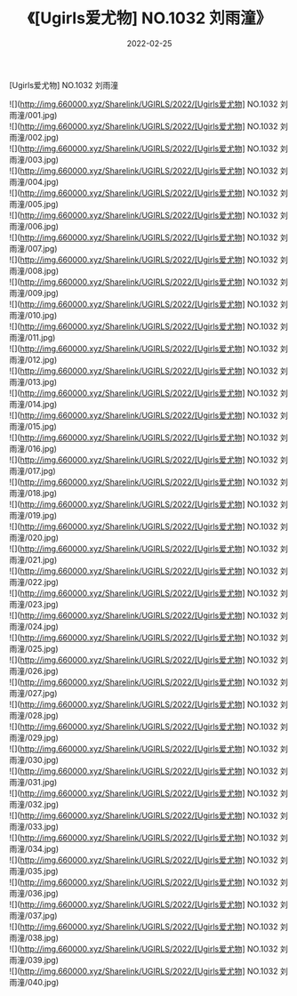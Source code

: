﻿---
layout: post
title:  《[Ugirls爱尤物] NO.1032 刘雨潼》
date:   2022-02-25
img: http://img.660000.xyz/Sharelink/UGIRLS/2022/[Ugirls爱尤物] NO.1032 刘雨潼/000.jpg
categories: [美女, 清纯, 唯美]
---

[Ugirls爱尤物] NO.1032 刘雨潼

 ![](http://img.660000.xyz/Sharelink/UGIRLS/2022/[Ugirls爱尤物] NO.1032 刘雨潼/001.jpg) <br>![](http://img.660000.xyz/Sharelink/UGIRLS/2022/[Ugirls爱尤物] NO.1032 刘雨潼/002.jpg) <br>![](http://img.660000.xyz/Sharelink/UGIRLS/2022/[Ugirls爱尤物] NO.1032 刘雨潼/003.jpg) <br>![](http://img.660000.xyz/Sharelink/UGIRLS/2022/[Ugirls爱尤物] NO.1032 刘雨潼/004.jpg) <br>![](http://img.660000.xyz/Sharelink/UGIRLS/2022/[Ugirls爱尤物] NO.1032 刘雨潼/005.jpg) <br>![](http://img.660000.xyz/Sharelink/UGIRLS/2022/[Ugirls爱尤物] NO.1032 刘雨潼/006.jpg) <br>![](http://img.660000.xyz/Sharelink/UGIRLS/2022/[Ugirls爱尤物] NO.1032 刘雨潼/007.jpg) <br>![](http://img.660000.xyz/Sharelink/UGIRLS/2022/[Ugirls爱尤物] NO.1032 刘雨潼/008.jpg) <br>![](http://img.660000.xyz/Sharelink/UGIRLS/2022/[Ugirls爱尤物] NO.1032 刘雨潼/009.jpg) <br>![](http://img.660000.xyz/Sharelink/UGIRLS/2022/[Ugirls爱尤物] NO.1032 刘雨潼/010.jpg) <br>![](http://img.660000.xyz/Sharelink/UGIRLS/2022/[Ugirls爱尤物] NO.1032 刘雨潼/011.jpg) <br>![](http://img.660000.xyz/Sharelink/UGIRLS/2022/[Ugirls爱尤物] NO.1032 刘雨潼/012.jpg) <br>![](http://img.660000.xyz/Sharelink/UGIRLS/2022/[Ugirls爱尤物] NO.1032 刘雨潼/013.jpg) <br>![](http://img.660000.xyz/Sharelink/UGIRLS/2022/[Ugirls爱尤物] NO.1032 刘雨潼/014.jpg) <br>![](http://img.660000.xyz/Sharelink/UGIRLS/2022/[Ugirls爱尤物] NO.1032 刘雨潼/015.jpg) <br>![](http://img.660000.xyz/Sharelink/UGIRLS/2022/[Ugirls爱尤物] NO.1032 刘雨潼/016.jpg) <br>![](http://img.660000.xyz/Sharelink/UGIRLS/2022/[Ugirls爱尤物] NO.1032 刘雨潼/017.jpg) <br>![](http://img.660000.xyz/Sharelink/UGIRLS/2022/[Ugirls爱尤物] NO.1032 刘雨潼/018.jpg) <br>![](http://img.660000.xyz/Sharelink/UGIRLS/2022/[Ugirls爱尤物] NO.1032 刘雨潼/019.jpg) <br>![](http://img.660000.xyz/Sharelink/UGIRLS/2022/[Ugirls爱尤物] NO.1032 刘雨潼/020.jpg) <br>![](http://img.660000.xyz/Sharelink/UGIRLS/2022/[Ugirls爱尤物] NO.1032 刘雨潼/021.jpg) <br>![](http://img.660000.xyz/Sharelink/UGIRLS/2022/[Ugirls爱尤物] NO.1032 刘雨潼/022.jpg) <br>![](http://img.660000.xyz/Sharelink/UGIRLS/2022/[Ugirls爱尤物] NO.1032 刘雨潼/023.jpg) <br>![](http://img.660000.xyz/Sharelink/UGIRLS/2022/[Ugirls爱尤物] NO.1032 刘雨潼/024.jpg) <br>![](http://img.660000.xyz/Sharelink/UGIRLS/2022/[Ugirls爱尤物] NO.1032 刘雨潼/025.jpg) <br>![](http://img.660000.xyz/Sharelink/UGIRLS/2022/[Ugirls爱尤物] NO.1032 刘雨潼/026.jpg) <br>![](http://img.660000.xyz/Sharelink/UGIRLS/2022/[Ugirls爱尤物] NO.1032 刘雨潼/027.jpg) <br>![](http://img.660000.xyz/Sharelink/UGIRLS/2022/[Ugirls爱尤物] NO.1032 刘雨潼/028.jpg) <br>![](http://img.660000.xyz/Sharelink/UGIRLS/2022/[Ugirls爱尤物] NO.1032 刘雨潼/029.jpg) <br>![](http://img.660000.xyz/Sharelink/UGIRLS/2022/[Ugirls爱尤物] NO.1032 刘雨潼/030.jpg) <br>![](http://img.660000.xyz/Sharelink/UGIRLS/2022/[Ugirls爱尤物] NO.1032 刘雨潼/031.jpg) <br>![](http://img.660000.xyz/Sharelink/UGIRLS/2022/[Ugirls爱尤物] NO.1032 刘雨潼/032.jpg) <br>![](http://img.660000.xyz/Sharelink/UGIRLS/2022/[Ugirls爱尤物] NO.1032 刘雨潼/033.jpg) <br>![](http://img.660000.xyz/Sharelink/UGIRLS/2022/[Ugirls爱尤物] NO.1032 刘雨潼/034.jpg) <br>![](http://img.660000.xyz/Sharelink/UGIRLS/2022/[Ugirls爱尤物] NO.1032 刘雨潼/035.jpg) <br>![](http://img.660000.xyz/Sharelink/UGIRLS/2022/[Ugirls爱尤物] NO.1032 刘雨潼/036.jpg) <br>![](http://img.660000.xyz/Sharelink/UGIRLS/2022/[Ugirls爱尤物] NO.1032 刘雨潼/037.jpg) <br>![](http://img.660000.xyz/Sharelink/UGIRLS/2022/[Ugirls爱尤物] NO.1032 刘雨潼/038.jpg) <br>![](http://img.660000.xyz/Sharelink/UGIRLS/2022/[Ugirls爱尤物] NO.1032 刘雨潼/039.jpg) <br>![](http://img.660000.xyz/Sharelink/UGIRLS/2022/[Ugirls爱尤物] NO.1032 刘雨潼/040.jpg) <br>